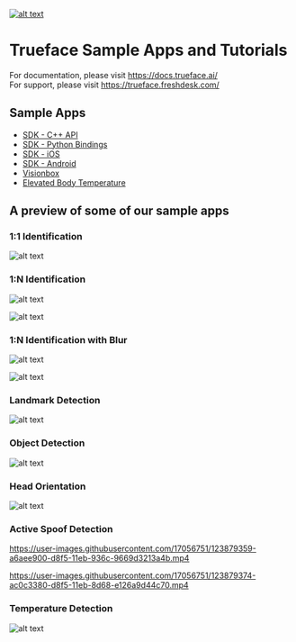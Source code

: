 [![alt text](https://i.ibb.co/dJz6kF6/trueface-logo.png)](https://www.trueface.ai/)
# Trueface Sample Apps and Tutorials

For documentation, please visit https://docs.trueface.ai/
<br />
For support, please visit https://trueface.freshdesk.com/

## Sample Apps
* [SDK - C++ API](./cpp_sdk/)
* [SDK - Python Bindings](./python/)
* [SDK - iOS](./isamples/)
* [SDK - Android](https://trueface-libraries-docs.web.app/)
* [Visionbox](./visionbox_apps/)
* [Elevated Body Temperature](./EBT/)

## A preview of some of our sample apps
### 1:1 Identification
![alt text](https://i.ibb.co/G2skdHJ/Untitled-presentation-1.jpg)

### 1:N Identification
![alt text](./cpp_sdk/facial_recognition/1N/demo_gifs/demo3.gif)

![alt text](./cpp_sdk/facial_recognition/1N/demo_gifs/demo4.gif)

### 1:N Identification with Blur
![alt text](./cpp_sdk/facial_recognition/blur/demo_gifs/demo2.gif)

![alt text](./cpp_sdk/facial_recognition/blur/demo_gifs/demo3.gif)

### Landmark Detection
![alt text](./cpp_sdk/landmark_detection/live_streaming/demo_gifs/demo2.gif)

### Object Detection
![alt text](./cpp_sdk/object_detection/demo_gifs/demo2.gif)

### Head Orientation
![alt text](./cpp_sdk/head_orientation/demo_gifs/demo1.gif)

### Active Spoof Detection


https://user-images.githubusercontent.com/17056751/123879359-a6aee900-d8f5-11eb-936c-9669d3213a4b.mp4



https://user-images.githubusercontent.com/17056751/123879374-ac0c3380-d8f5-11eb-8d68-e126a9d44c70.mp4

### Temperature Detection
![alt text](./EBT/temperature_detection_frontend/demo/demo.gif)

